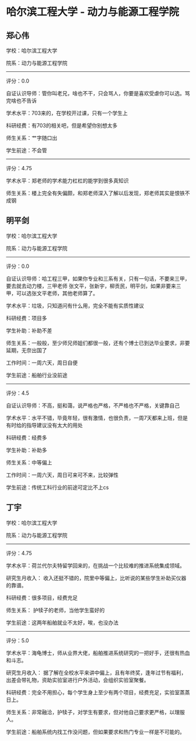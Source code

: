 # 哈尔滨工程大学 - 动力与能源工程学院

## 郑心伟

学校：哈尔滨工程大学

院系：动力与能源工程学院

* * *

评分：0.0

自证认识导师：管你叫老兄，啥也不干，只会骂人，你要是喜欢受虐你可以选。骂完啥也不告诉

学术水平：703来的，在学校开过课，只有一个学生上

科研经费：有703的相关吧，但是希望你别想太多

师生关系：艹字随口出

学生前途：不会管

* * *

评分：4.75

学术水平：郑老师的学术能力杠杠的能学到很多真知识

师生关系：楼上完全有失偏颇，和郑老师深入了解以后发现，郑老师其实是恨铁不成钢

## 明平剑

学校：哈尔滨工程大学

院系：动力与能源工程学院

* * *

评分：0.0

自证认识导师：哈工程三甲，如果你专业和三系有关，只有一句话，不要来三甲，要去就去动力楼，三甲老师 张文平，张新宇，柳贡民，明平剑，如果非要来三甲，可以选张文平老师，其他老师算了。

学术水平：垃圾，只知道问有什么用，完全不能有实质性建议

科研经费：项目多

学生补助：补助不差

师生关系：一般般，至少师兄师姐们都很一般，还有个博士已到达毕业要求，非要延期，无奈出国了

工作时间：一周六天，周日自便

学生前途：船舶行业没前途

* * *

评分：4.5

自证认识导师：不高，挺和蔼，说严格也严格，不严格也不严格，关键靠自己

学术水平：水平不错，毕竟年轻，很有激情，也很负责，一周7天都来上班，但是有时给的指导建议没有太大的用处

科研经费：经费多

学生补助：补助多

师生关系：中等偏上

工作时间：一周六天，周日可来可不来，比较弹性

学生前途：传统工科行业的前途可定比不上cs

## 丁宇

学校：哈尔滨工程大学

院系：动力与能源工程学院

* * *

评分：4.75

学术水平：荷兰代尔夫特留学回来的，在挑战一个比较难的推进系统集成领域。

研究生月收入： 收入还挺不错的，院里中等偏上，比听说的某些学生补助买仪器的靠谱。

科研经费：很多项目，经费充足

师生关系： 护犊子的老师，当他学生蛮好的

学生前途：这两年船舶就业不太好，唉，也没办法

* * *

评分：5.0

学术水平：海龟博士，师从业界大佬，船舶推进系统研究的一把好手，还很有热血和斗志。

研究生月收入：
据了解在全校水平来讲中偏上，且有年终奖，逢年过节有福利，出差会带礼物，资助实验室进行户外活动，会组织实验室聚餐。

科研经费：完全不用担心，每个学生身上至少有两个项目，经费充足，实验室蒸蒸日上。

师生关系：非常融洽，护犊子，对学生有要求，但对他自己要求更严格，以理服人。

学生前途：船舶系统内找工作没问题，但如果要求和热门专业一样是不可能的。